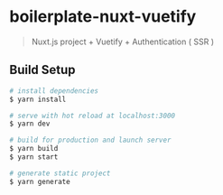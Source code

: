 # boilerplate-nuxt-vuetify

> Nuxt.js project + Vuetify + Authentication ( SSR )

## Build Setup

``` bash
# install dependencies
$ yarn install

# serve with hot reload at localhost:3000
$ yarn dev

# build for production and launch server
$ yarn build
$ yarn start

# generate static project
$ yarn generate
```
